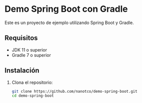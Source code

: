 # Demo Spring Boot con Gradle

Este es un proyecto de ejemplo utilizando Spring Boot y Gradle.

## Requisitos

- JDK 11 o superior
- Gradle 7 o superior

## Instalación

1. Clona el repositorio:
   ```bash
   git clone https://github.com/nanotco/demo-spring-boot.git
   cd demo-spring-boot